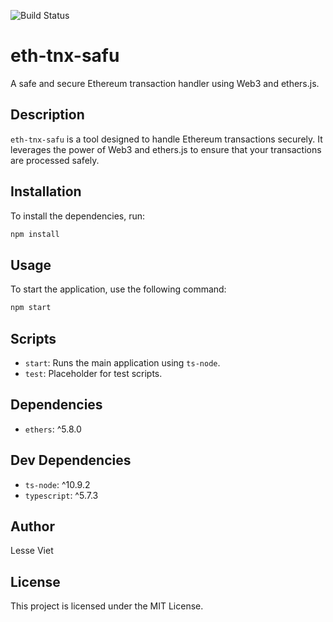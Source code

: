![Build Status](https://github.com/hadv/eth-tnx-safu/actions/workflows/ci.yml/badge.svg)

# eth-tnx-safu

A safe and secure Ethereum transaction handler using Web3 and ethers.js.

## Description

`eth-tnx-safu` is a tool designed to handle Ethereum transactions securely. It leverages the power of Web3 and ethers.js to ensure that your transactions are processed safely.

## Installation

To install the dependencies, run:

```bash
npm install
```

## Usage

To start the application, use the following command:

```bash
npm start
```

## Scripts

- `start`: Runs the main application using `ts-node`.
- `test`: Placeholder for test scripts.

## Dependencies

- `ethers`: ^5.8.0

## Dev Dependencies

- `ts-node`: ^10.9.2
- `typescript`: ^5.7.3

## Author

Lesse Viet

## License

This project is licensed under the MIT License.
